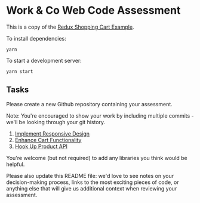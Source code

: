 # Work & Co Web Code Assessment

This is a copy of the [Redux Shopping Cart Example](https://github.com/reactjs/redux/tree/master/examples/shopping-cart).

To install dependencies:

```
yarn
```

To start a development server:

```
yarn start
```

## Tasks

Please create a new Github repository containing your assessment.

Note: You're encouraged to show your work by including multiple commits - we'll be looking through your git history.

1. [Implement Responsive Design](/tasks/01-responsive-design.md)
2. [Enhance Cart Functionality](/tasks/02-cart-enhancements.md)
3. [Hook Up Product API](/tasks/03-product-api.md)

You're welcome (but not required) to add any libraries you think would be helpful.

Please also update this README file: we'd love to see notes on your decision-making process, links to the most exciting pieces of code, or anything else that will give us additional context when reviewing your assessment.
